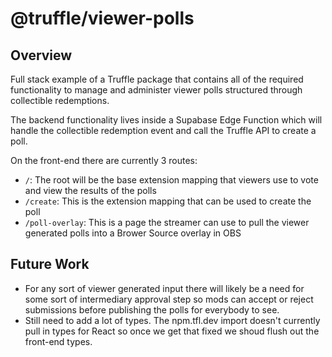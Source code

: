 # @truffle/viewer-polls

## Overview
Full stack example of a Truffle package that contains all of the required functionality to manage and administer viewer
polls structured through collectible redemptions.


The backend functionality lives inside a Supabase Edge Function which will handle the collectible redemption event and call
the Truffle API to create a poll.

On the front-end there are currently 3 routes:
* `/`: The root will be the base extension mapping that viewers use to vote and view the results of the polls
* `/create`: This is the extension mapping that can be used to create the poll
* `/poll-overlay`: This is a page the streamer can use to pull the viewer generated polls into a Brower Source overlay in OBS


## Future Work
* For any sort of viewer generated input there will likely be a need for some sort of intermediary approval step so mods can accept or reject submissions before publishing the polls for everybody to see.
* Still need to add a lot of types. The npm.tfl.dev import doesn't currently pull in types for React so once we get that fixed we shoud
flush out the front-end types.
